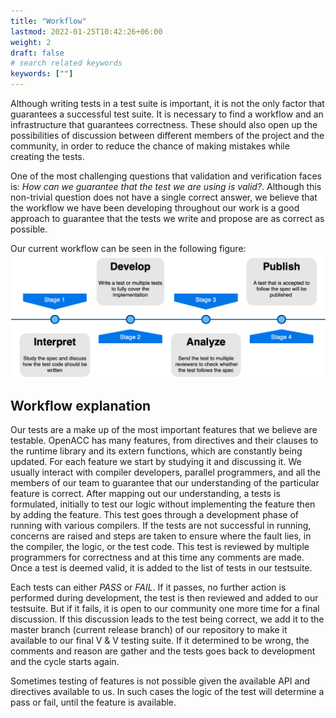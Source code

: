 ```yaml
---
title: "Workflow"
lastmod: 2022-01-25T10:42:26+06:00
weight: 2
draft: false
# search related keywords
keywords: [""]
---
```


Although writing tests in a test suite is important, it is not the only factor that guarantees a successful test suite. It is necessary to find a workflow and an infrastructure that guarantees correctness. These should also open up the possibilities of discussion between different members of the project and the community, in order to reduce the chance of making mistakes while creating the tests.

One of the most challenging questions that validation and verification faces is: *How can we guarantee that the test we are using is valid?*. Although this non-trivial question does not have a single correct answer, we believe that the workflow we have been developing throughout our work is a good approach to guarantee that the tests we write and propose are as correct as possible.

Our current workflow can be seen in the following figure:
![image example](VnV_Workflow.png "image")

## Workflow explanation

Our tests are a make up of the most important features that we believe are testable. OpenACC has many features, from directives and their clauses to the runtime library and its extern functions, which are constantly being updated. For each feature we start by studying it and discussing it. We usually interact with compiler developers, parallel programmers, and all the members of our team to guarantee that our understanding of the particular feature is correct. After mapping out our understanding, a tests is formulated, initially to test our logic without implementing the feature then by adding the feature. This test goes through a development phase of running with various compilers. If the tests are not successful in running, concerns are raised and steps are taken to ensure where the fault lies, in the compiler, the logic, or the test code. This test is reviewed by multiple programmers for correctness and at this time any comments are made. Once a test is deemed valid, it is added to the list of tests in our testsuite.

Each tests can either *PASS* or *FAIL*. If it passes, no further action is performed during development, the test is then reviewed and added to our testsuite. But if it fails, it is open to our community one more time for a final discussion. If this discussion leads to the test being correct, we add it to the master branch (current release branch) of our repository to make it available to our final V & V testing suite. If it determined to be wrong, the comments and reason are gather and the tests goes back to development and the cycle starts again.

Sometimes testing of features is not possible given the available API and directives available to us. In such cases the logic of the test will determine a pass or fail, until the feature is available.
